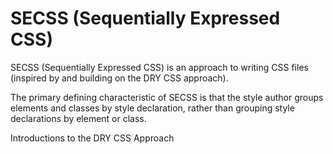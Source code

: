 # SECSS (Sequentially Expressed CSS)
SECSS (Sequentially Expressed CSS) is an approach to writing CSS files  (inspired by and building on the DRY CSS approach).

The primary defining characteristic of SECSS is that the style author groups elements and classes by style declaration, rather than grouping style declarations by element or class.

Introductions to the DRY CSS Approach
